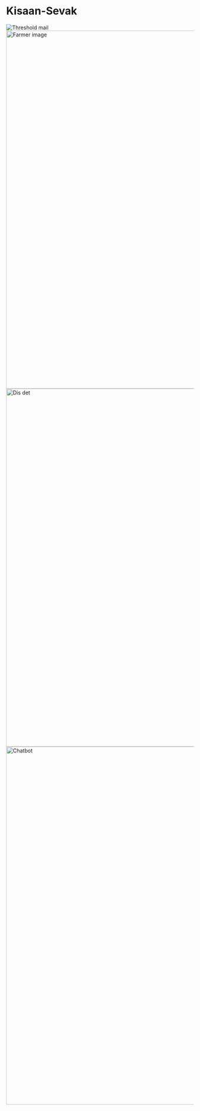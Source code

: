 # Kisaan-Sevak

![Threshold mail](https://github.com/user-attachments/assets/fcfc0f84-914e-4473-92fd-c7c0756633d9)
<img width="960" alt="Farmer image" src="https://github.com/user-attachments/assets/7aa4c88e-8c08-4612-b194-52958e77fb11">
<img width="960" alt="Dis det" src="https://github.com/user-attachments/assets/ca5fbcb8-da28-4856-9ff1-2c6a558653be">
<img width="960" alt="Chatbot" src="https://github.com/user-attachments/assets/47b6985c-20e5-4328-8da9-fdba09e6c781">
